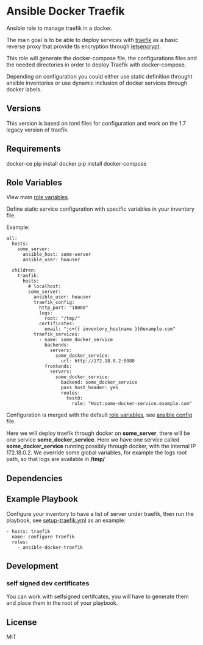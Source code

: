 Ansible Docker Traefik
=========

Ansible role to manage traefik in a docker. 

The main goal is to be able to deploy services with [traefik](https://traefik.io) as a basic reverse proxy that provide tls encryption through [letsencrypt](https://letsencrypt.org/).

This role will generate the docker-compose file, the configurations files and the needed directories in order to deploy Traefik with docker-compose.

Depending on configuration you could either use static definition throught ansible inventories or use dynamic inclusion of docker services through docker labels.

Versions
------------

This version is based on toml files for configuration and work on the 1.7 legacy version of traefik.


Requirements
------------

docker-ce
pip install docker
pip install docker-compose

Role Variables
--------------

View main [role variables](defaults/main.yml).

Define static service configuration with specific variables in your inventory file.

Example:
```
all:
  hosts:
    some_server:
      ansible_host: some-server
      ansible_user: hoauser

  children:
    traefik:
      hosts:
        # localhost:
        some_server:
          ansible_user: hoauser
          traefik_config:
            http_port: "18080"
            logs:
              root: "/tmp/"
            certificates:
              email: "jc+{{ inventory_hostname }}@example.com"
          traefik_services:
            - name: some_docker_service
              backends:
                servers:
                  some_docker_service:
                    url: http://172.18.0.2:8080
              frontends:
                servers:
                  some_docker_service:
                    backend: some_docker_service
                    pass_host_header: yes
                    routes:
                      test0:
                        rule: "Host:some-docker-service.example.com"
```
Configuration is merged with the default [role variables](./defaults/main.yml), see [ansible config](./ansible.cfg) file.

Here we will deploy traefik through docker on **some_server**, there will be one service **some_docker_service**.
Here we have one service called **some_docker_service** running possibly through docker, with the internal IP 172.18.0.2. 
We override some global variables, for example the logs *root* path, so that logs are available in **/tmp/**

Dependencies
------------



Example Playbook
----------------

Configure your inventory to have a list of server under traefik, then run the playbook, see [setup-traefik.yml](./setup-traefik.yml) as an example:

    - hosts: traefik
      name: configure traefik
      roles:
        - ansible-docker-traefik


Development
-----------

### self signed dev certificates

You can work with selfsigned certifcates, you will have to generate them and place them in the root of your playbook.

License
-------

MIT


